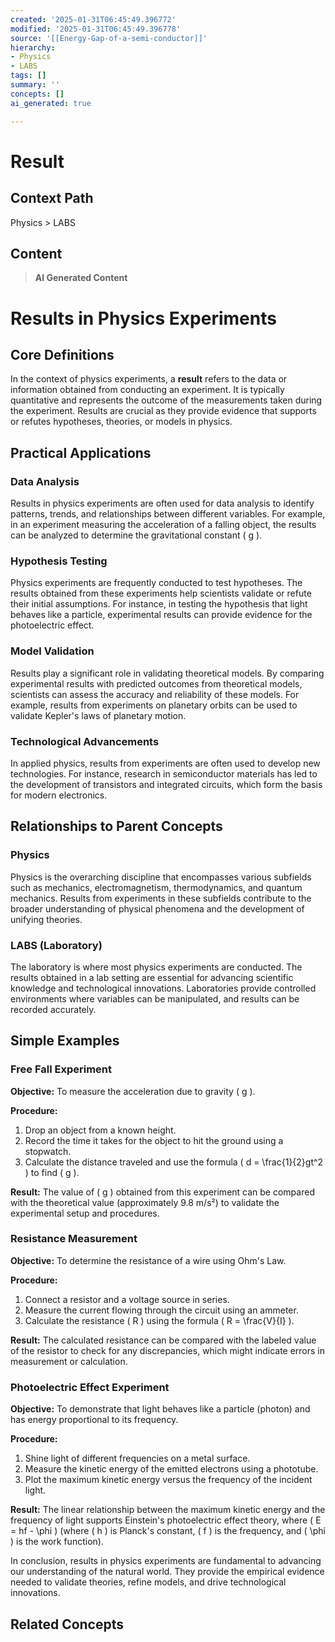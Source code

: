 ```yaml
---
created: '2025-01-31T06:45:49.396772'
modified: '2025-01-31T06:45:49.396778'
source: '[[Energy-Gap-of-a-semi-conductor]]'
hierarchy:
- Physics
- LABS
tags: []
summary: ''
concepts: []
ai_generated: true

---
```


# Result

## Context Path
Physics > LABS

## Content
> **AI Generated Content**
 # Results in Physics Experiments

## Core Definitions

In the context of physics experiments, a **result** refers to the data or information obtained from conducting an experiment. It is typically quantitative and represents the outcome of the measurements taken during the experiment. Results are crucial as they provide evidence that supports or refutes hypotheses, theories, or models in physics.

## Practical Applications

### Data Analysis
Results in physics experiments are often used for data analysis to identify patterns, trends, and relationships between different variables. For example, in an experiment measuring the acceleration of a falling object, the results can be analyzed to determine the gravitational constant \( g \).

### Hypothesis Testing
Physics experiments are frequently conducted to test hypotheses. The results obtained from these experiments help scientists validate or refute their initial assumptions. For instance, in testing the hypothesis that light behaves like a particle, experimental results can provide evidence for the photoelectric effect.

### Model Validation
Results play a significant role in validating theoretical models. By comparing experimental results with predicted outcomes from theoretical models, scientists can assess the accuracy and reliability of these models. For example, results from experiments on planetary orbits can be used to validate Kepler's laws of planetary motion.

### Technological Advancements
In applied physics, results from experiments are often used to develop new technologies. For instance, research in semiconductor materials has led to the development of transistors and integrated circuits, which form the basis for modern electronics.

## Relationships to Parent Concepts

### Physics
Physics is the overarching discipline that encompasses various subfields such as mechanics, electromagnetism, thermodynamics, and quantum mechanics. Results from experiments in these subfields contribute to the broader understanding of physical phenomena and the development of unifying theories.

### LABS (Laboratory)
The laboratory is where most physics experiments are conducted. The results obtained in a lab setting are essential for advancing scientific knowledge and technological innovations. Laboratories provide controlled environments where variables can be manipulated, and results can be recorded accurately.

## Simple Examples

### Free Fall Experiment
**Objective:** To measure the acceleration due to gravity \( g \).

**Procedure:**
1. Drop an object from a known height.
2. Record the time it takes for the object to hit the ground using a stopwatch.
3. Calculate the distance traveled and use the formula \( d = \frac{1}{2}gt^2 \) to find \( g \).

**Result:** The value of \( g \) obtained from this experiment can be compared with the theoretical value (approximately 9.8 m/s²) to validate the experimental setup and procedures.

### Resistance Measurement
**Objective:** To determine the resistance of a wire using Ohm's Law.

**Procedure:**
1. Connect a resistor and a voltage source in series.
2. Measure the current flowing through the circuit using an ammeter.
3. Calculate the resistance \( R \) using the formula \( R = \frac{V}{I} \).

**Result:** The calculated resistance can be compared with the labeled value of the resistor to check for any discrepancies, which might indicate errors in measurement or calculation.

### Photoelectric Effect Experiment
**Objective:** To demonstrate that light behaves like a particle (photon) and has energy proportional to its frequency.

**Procedure:**
1. Shine light of different frequencies on a metal surface.
2. Measure the kinetic energy of the emitted electrons using a phototube.
3. Plot the maximum kinetic energy versus the frequency of the incident light.

**Result:** The linear relationship between the maximum kinetic energy and the frequency of light supports Einstein's photoelectric effect theory, where \( E = hf - \phi \) (where \( h \) is Planck's constant, \( f \) is the frequency, and \( \phi \) is the work function).

In conclusion, results in physics experiments are fundamental to advancing our understanding of the natural world. They provide the empirical evidence needed to validate theories, refine models, and drive technological innovations.

## Related Concepts
